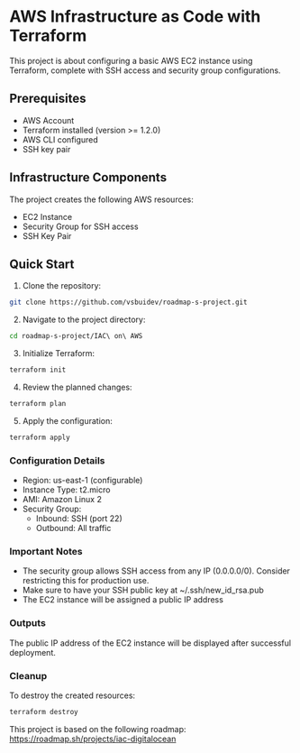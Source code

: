 # AWS Infrastructure as Code with Terraform

This project is about configuring a basic AWS EC2 instance using Terraform, complete with SSH access and security group configurations.

## Prerequisites

- AWS Account
- Terraform installed (version >= 1.2.0)
- AWS CLI configured
- SSH key pair

## Infrastructure Components

The project creates the following AWS resources:
- EC2 Instance
- Security Group for SSH access
- SSH Key Pair

## Quick Start

1. Clone the repository:
```bash
git clone https://github.com/vsbuidev/roadmap-s-project.git
```

2. Navigate to the project directory:
```bash
cd roadmap-s-project/IAC\ on\ AWS
```

3. Initialize Terraform:
```bash
terraform init
```
4. Review the planned changes:
```bash
terraform plan
```

5. Apply the configuration:
```bash
terraform apply
```

### Configuration Details
- Region: us-east-1 (configurable)
- Instance Type: t2.micro
- AMI: Amazon Linux 2
- Security Group:
    - Inbound: SSH (port 22)
    - Outbound: All traffic

### Important Notes
- The security group allows SSH access from any IP (0.0.0.0/0). Consider restricting this for production use.
- Make sure to have your SSH public key at ~/.ssh/new_id_rsa.pub
- The EC2 instance will be assigned a public IP address

### Outputs
The public IP address of the EC2 instance will be displayed after successful deployment.

### Cleanup
To destroy the created resources:

```bash
terraform destroy
```

This project is based on the following roadmap: https://roadmap.sh/projects/iac-digitalocean
